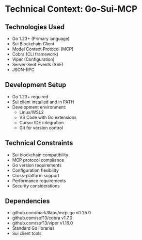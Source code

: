 # Technical Context: Go-Sui-MCP

## Technologies Used
- Go 1.23+ (Primary language)
- Sui Blockchain Client
- Model Context Protocol (MCP)
- Cobra (CLI framework)
- Viper (Configuration)
- Server-Sent Events (SSE)
- JSON-RPC

## Development Setup
- Go 1.23+ required
- Sui client installed and in PATH
- Development environment:
  - Linux/WSL2
  - VS Code with Go extensions
  - Cursor IDE integration
  - Git for version control

## Technical Constraints
- Sui blockchain compatibility
- MCP protocol compliance
- Go version requirements
- Configuration flexibility
- Cross-platform support
- Performance requirements
- Security considerations

## Dependencies
- github.com/mark3labs/mcp-go v0.25.0
- github.com/spf13/cobra v1.7.0
- github.com/spf13/viper v1.16.0
- Standard Go libraries
- Sui client tools 